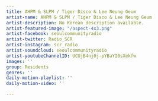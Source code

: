 ```yaml
---
title: AHPM & SLPM / Tiger Disco & Lee Neung Geum
artist-name: AHPM & SLPM / Tiger Disco & Lee Neung Geum
artist-description: No Korean description available.
artist-featured-image: "/aspect-4x3.png"
artist-facebook: seoulcommunityradio
artist-twitter: Radio_SCR
artist-instagram: scr_radio
artist-soundcloud: seoulcommunityradio
artist-youtubeChannelID: UCUjB4nj0j-pYBaYI0sXekfw
images: ''
group: Residents
genres: ''
daily-motion-playlist: ''
daily-motion-video: ''

---
```


